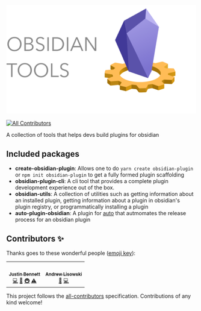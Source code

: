 <img src="./resources/logo.svg" alt="Obsidian Tools" />

<!-- ALL-CONTRIBUTORS-BADGE:START - Do not remove or modify this section -->
[![All Contributors](https://img.shields.io/badge/all_contributors-2-orange.svg?style=flat-square)](#contributors-)
<!-- ALL-CONTRIBUTORS-BADGE:END -->

A collection of tools that helps devs build plugins for obsidian

## Included packages

- **create-obsidian-plugin**: Allows one to do `yarn create obsidian-plugin` or `npm init obsidian-plugin` to get a fully formed plugin scaffolding
- **obsidian-plugin-cli**: A cli tool that provides a complete plugin development experience out of the box.
- **obsidian-utils**: A collection of utilities such as getting information about an installed plugin, getting information about a plugin in obsidian's plugin registry, or programmatically installing a plugin
- **auto-plugin-obsidian**: A plugin for [auto](https://github.com/intuit/auto) that autmomates the release process for an obsidian plugin

## Contributors ✨

Thanks goes to these wonderful people ([emoji key](https://allcontributors.org/docs/en/emoji-key)):

<!-- ALL-CONTRIBUTORS-LIST:START - Do not remove or modify this section -->
<!-- prettier-ignore-start -->
<!-- markdownlint-disable -->
<table>
  <tr>
    <td align="center"><a href="https://github.com/zephraph"><img src="https://avatars.githubusercontent.com/u/3087225?v=4?s=100" width="100px;" alt=""/><br /><sub><b>Justin Bennett</b></sub></a><br /><a href="https://github.com/zephraph/obsidian-tools/commits?author=zephraph" title="Code">💻</a> <a href="https://github.com/zephraph/obsidian-tools/commits?author=zephraph" title="Documentation">📖</a> <a href="#infra-zephraph" title="Infrastructure (Hosting, Build-Tools, etc)">🚇</a> <a href="https://github.com/zephraph/obsidian-tools/commits?author=zephraph" title="Tests">⚠️</a></td>
    <td align="center"><a href="http://hipstersmoothie.com/"><img src="https://avatars.githubusercontent.com/u/1192452?v=4?s=100" width="100px;" alt=""/><br /><sub><b>Andrew Lisowski</b></sub></a><br /><a href="https://github.com/zephraph/obsidian-tools/commits?author=hipstersmoothie" title="Documentation">📖</a> <a href="https://github.com/zephraph/obsidian-tools/commits?author=hipstersmoothie" title="Code">💻</a></td>
  </tr>
</table>

<!-- markdownlint-restore -->
<!-- prettier-ignore-end -->

<!-- ALL-CONTRIBUTORS-LIST:END -->

This project follows the [all-contributors](https://github.com/all-contributors/all-contributors) specification. Contributions of any kind welcome!
